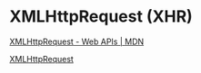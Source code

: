 # XMLHttpRequest (XHR)

[XMLHttpRequest - Web APIs | MDN](https://developer.mozilla.org/en-US/docs/Web/API/XMLHttpRequest)

[XMLHttpRequest](https://javascript.info/xmlhttprequest)